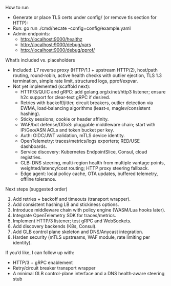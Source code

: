 How to run
- Generate or place TLS certs under config/ (or remove tls section for HTTP):
- Run: go run ./cmd/hecate -config=config/example.yaml
- Admin endpoints:
    - [http://localhost:9000/healthz](http://localhost:9000/healthz)
    - [http://localhost:9000/debug/vars](http://localhost:9000/debug/vars)
    - [http://localhost:9000/debug/pprof/](http://localhost:9000/debug/pprof/)

What’s included vs. placeholders
- Included: L7 reverse proxy (HTTP/1.1 + upstream HTTP/2), host/path routing, round‑robin, active health checks with outlier ejection, TLS 1.3 termination, simple rate limit, structured logs, pprof/expvar.
- Not yet implemented (scaffold next):
    - HTTP/3/QUIC and gRPC: add golang.org/x/net/http3 listener; ensure h2c support for clear‑text gRPC if desired.
    - Retries with backoff/jitter, circuit breakers, outlier detection via EWMA, load‑balancing algorithms (least‑x, maglev/consistent hashing).
    - Sticky sessions; cookie or header affinity.
    - WAF/bot defense/DDoS: pluggable middleware chain; start with IP/Geo/ASN ACLs and token bucket per key.
    - Auth: OIDC/JWT validation, mTLS device identity.
    - OpenTelemetry: traces/metrics/logs exporters; RED/USE dashboards.
    - Service discovery: Kubernetes EndpointSlice, Consul, cloud registries.
    - GLB: DNS steering, multi‑region health from multiple vantage points, weighted/latency/cost routing; HTTP proxy steering fallback.
    - Edge agent: local policy cache, OTA updates, buffered telemetry, offline tolerance.

Next steps (suggested order)
1. Add retries + backoff and timeouts (transport wrapper).
2. Add consistent hashing LB and stickiness options.
3. Introduce middleware chain with policy engine (WASM/Lua hooks later).
4. Integrate OpenTelemetry SDK for traces/metrics.
5. Implement HTTP/3 listener; test gRPC and WebSockets.
6. Add discovery backends (K8s, Consul).
7. Add GLB control plane skeleton and DNS/Anycast integration.
8. Harden security (mTLS upstreams, WAF module, rate limiting per identity).

If you’d like, I can follow up with:
- HTTP/3 + gRPC enablement
- Retry/circuit breaker transport wrapper
- A minimal GLB control-plane interface and a DNS health‑aware steering stub
